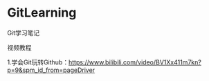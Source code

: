 # GitLearning
Git学习笔记

视频教程

  1.学会Git玩转Github：https://www.bilibili.com/video/BV1Xx411m7kn?p=9&spm_id_from=pageDriver
